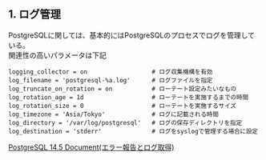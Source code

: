 ## 1. ログ管理
PostgreSQLに関しては、基本的にはPostgreSQLのプロセスでログを管理している。  
関連性の高いパラメータは下記

```
logging_collector = on                  # ログ収集機構を有効
log_filename = 'postgresql-%a.log'      # ログファイルを指定
log_truncate_on_rotation = on           # ローテート設定みたいなもの
log_rotation_age = 1d                   # ローテートを実施するまでの時間
log_rotation_size = 0                   # ローテートを実施するサイズ
log_timezone = 'Asia/Tokyo'             # ログに記載される時間
log_directory = '/var/log/postgresql'   # ログの保存ディレクトリを指定
log_destination = 'stderr'              # ログをsyslogで管理する場合に設定
```

[PostgreSQL 14.5 Document(エラー報告とログ取得)](https://www.postgresql.jp/docs/14/runtime-config-logging.html)

